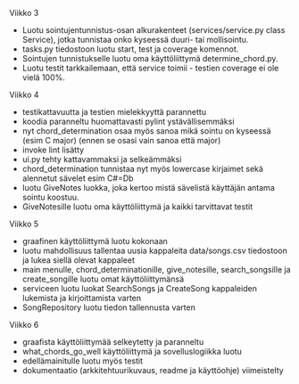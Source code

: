 Viikko 3
- Luotu sointujentunnistus-osan alkurakenteet (services/service.py class Service), jotka tunnistaa onko kyseessä duuri- tai mollisointu.
- tasks.py tiedostoon luotu start, test ja coverage komennot.
- Sointujen tunnistukselle luotu oma käyttöliittymä determine_chord.py.
- Luotu testit tarkkailemaan, että service toimii - testien coverage ei ole vielä 100%.

Viikko 4
- testikattavuutta ja testien mielekkyyttä parannettu
- koodia paranneltu huomattavasti pylint ystävällisemmäksi
- nyt chord_determination osaa myös sanoa mikä sointu on kyseessä (esim C major) (ennen se osasi vain sanoa että major)
- invoke lint lisätty
- ui.py tehty kattavammaksi ja selkeämmäksi
- chord_determination tunnistaa nyt myös lowercase kirjaimet sekä alennetut sävelet esim C#=Db
- luotu GiveNotes luokka, joka kertoo mistä sävelistä käyttäjän antama sointu koostuu.
- GiveNotesille luotu oma käyttöliittymä ja kaikki tarvittavat testit

Viikko 5
- graafinen käyttöliittymä luotu kokonaan
- luotu mahdollisuus tallentaa uusia kappaleita data/songs.csv tiedostoon ja lukea siellä olevat kappaleet
- main menulle, chord_determinationille, give_notesille, search_songsille ja create_songille luotu omat käyttöliittymänsä
- serviceen luotu luokat SearchSongs ja CreateSong kappaleiden lukemista ja kirjoittamista varten
- SongRepository luotu tiedon tallennusta varten

Viikko 6
- graafista käyttöliittymää selkeytetty ja paranneltu
- what_chords_go_well käyttöliittymä ja sovelluslogiikka luotu
- edellämainitulle luotu myös testit
- dokumentaatio (arkkitehtuurikuvaus, readme ja käyttöohje) viimeistelty
